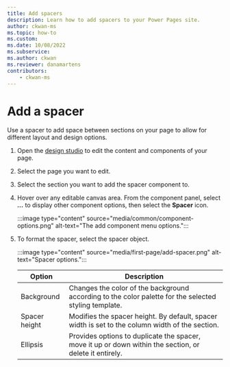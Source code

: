 ```yaml
---
title: Add spacers
description: Learn how to add spacers to your Power Pages site.
author: ckwan-ms
ms.topic: how-to
ms.custom: 
ms.date: 10/08/2022
ms.subservice:
ms.author: ckwan 
ms.reviewer: danamartens
contributors:
    - ckwan-ms
---
```


# Add a spacer

Use a spacer to add space between sections on your page to allow for different layout and design options. 

1. Open the [design studio](use-design-studio.md) to edit the content and components of your page.

1. Select the page you want to edit.

1. Select the section you want to add the spacer component to.

1. Hover over any editable canvas area.  From the component panel, select ***...*** to display other component options, then select the **Spacer** icon.

    :::image type="content" source="media/common/component-options.png" alt-text="The add component menu options.":::

1. To format the spacer, select the spacer object.

    :::image type="content" source="media/first-page/add-spacer.png" alt-text="Spacer options.":::

    | Option | Description |
    | ----------- | ----------- |
    | Background | Changes the color of the background according to the color palette for the selected styling template. |
    | Spacer height | Modifies the spacer height. By default, spacer width is set to the column width of the section. |
    | Ellipsis | Provides options to duplicate the spacer, move it up or down within the section, or delete it entirely. |

